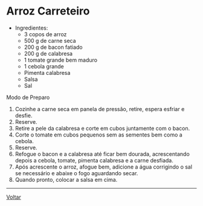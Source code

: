 # Arroz Carreteiro
- Ingredientes:
  - 3 copos de arroz
  - 500 g de carne seca
  - 200 g de bacon fatiado
  - 200 g de calabresa
  - 1 tomate grande bem maduro
  - 1 cebola grande
  - Pimenta calabresa
  - Salsa
  - Sal

Modo de Preparo
1. Cozinhe a carne seca em panela de pressão, retire, espera esfriar e desfie.
2. Reserve.
3. Retire a pele da calabresa e corte em cubos juntamente com o bacon.
4. Corte o tomate em cubos pequenos sem as sementes bem como a cebola.
5. Reserve.
6. Refogue o bacon e a calabresa até ficar bem dourada, acrescentando depois a cebola, tomate, pimenta calabresa e a carne desfiada.
7. Após acrescente o arroz, afogue bem, adicione a água corrigindo o sal se necessário e abaixe o fogo aguardando secar.
8. Quando pronto, colocar a salsa em cima.
---
[Voltar](../README.md)